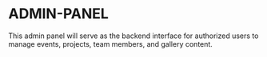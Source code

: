 # ADMIN-PANEL
This admin panel will serve as the backend interface for authorized users to manage events, projects, team members, and gallery content.
